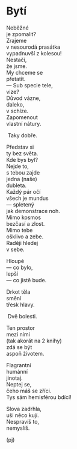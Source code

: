 Bytí
====
  
Neběžné  
je zpomalit?  
Zrajeme  
v nesourodá prasátka  
vypadnuvší z kolesou!  
Nestačí,  
že jsme.  
My chceme se  
přetatit.  
— Sub specie tele,  
vize?  
Důvod vázne,  
daleko,  
v schíze.  
Zapomenout  
vlastní nátury.  

&nbsp;Taky dobře.

Představ si  
ty bez světa.  
Kde bys byl?  
Nejde to,  
s tebou zajde  
jedna (naše)  
dubleta.  
Každý pár očí  
všech je mundus  
— spletený  
jak demonstrace noh.  
Mimo kosmos  
bezčasí a zlost.  
Mimo tebe  
ošklivo a zebe.  
Raději hledej  
v sebe.

Hloupé  
— co bylo,  
lepší  
— co jistě bude.  

Drkot těla  
smění  
třesk hlavy.  

&nbsp;Dvě bolesti.  

Ten prostor  
mezi nimi  
(tak akorát na 2 knihy)  
zdá se být  
aspoň životem.  

Flagrantní  
humánní  
jinotaj.  
Neptej se,  
čeho máš se zříci.  
Tys sám hemisférou bdící!

Slova zadrhla,  
uši něco kují.  
Nespravíš to,  
nemyslíš.

(pj)  
  
